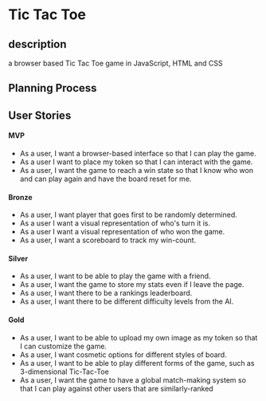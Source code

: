 # Tic Tac Toe

## description

a browser based Tic Tac Toe game in JavaScript, HTML and CSS

## Planning Process

## User Stories

#### MVP

- As a user, I want a browser-based interface so that I can play the game.
- As a user I want to place my token so that I can interact with the game.
- As a user, I want the game to reach a win state so that I know who won and can play again and have the board reset for me.


#### Bronze

- As a user, I want player that goes first to be randomly determined.
- As a user I want a visual representation of who's turn it is.
- As a user I want a visual representation of who won the game.
- As a user, I want a scoreboard to track my win-count.

#### Silver

- As a user, I want to be able to play the game with a friend.
- As a user, I want the game to store my stats even if I leave the page.
- As a user, I want there to be a rankings leaderboard.
- As a user, I want there to be different difficulty levels from the AI.


#### Gold

- As a user, I want to be able to upload my own image as my token so that I can customize the game.
- As a user, I want cosmetic options for different styles of board.
- As a user, I want to be able to play different forms of the game, such as 3-dimensional Tic-Tac-Toe
- As a user, I want the game to have a global match-making system so that I can play against other users that are similarly-ranked  